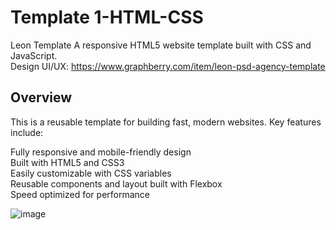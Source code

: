 # Template 1-HTML-CSS
Leon Template A responsive HTML5 website template built with CSS and JavaScript. \
Design UI/UX: https://www.graphberry.com/item/leon-psd-agency-template

## Overview
This is a reusable template for building fast, modern websites. Key features include:

Fully responsive and mobile-friendly design \
Built with HTML5 and CSS3 \
Easily customizable with CSS variables \
Reusable components and layout built with Flexbox \
Speed optimized for performance


![image](https://github.com/babdellghani/Template1-HTML-CSS/assets/143917624/c884d6da-2616-40ef-ada6-58f7956bf0a2)

